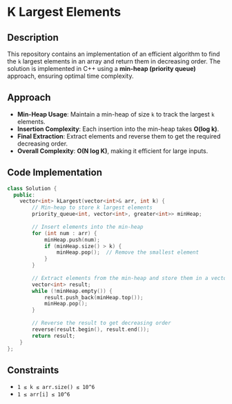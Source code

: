 # K Largest Elements

## Description
This repository contains an implementation of an efficient algorithm to find the `k` largest elements in an array and return them in decreasing order. The solution is implemented in C++ using a **min-heap (priority queue)** approach, ensuring optimal time complexity.

## Approach
- **Min-Heap Usage**: Maintain a min-heap of size `k` to track the largest `k` elements.
- **Insertion Complexity**: Each insertion into the min-heap takes **O(log k)**.
- **Final Extraction**: Extract elements and reverse them to get the required decreasing order.
- **Overall Complexity**: **O(N log K)**, making it efficient for large inputs.

## Code Implementation
```cpp
class Solution {
  public:
    vector<int> kLargest(vector<int>& arr, int k) {
        // Min-heap to store k largest elements
        priority_queue<int, vector<int>, greater<int>> minHeap;
        
        // Insert elements into the min-heap
        for (int num : arr) {
            minHeap.push(num);
            if (minHeap.size() > k) {
                minHeap.pop();  // Remove the smallest element
            }
        }
        
        // Extract elements from the min-heap and store them in a vector
        vector<int> result;
        while (!minHeap.empty()) {
            result.push_back(minHeap.top());
            minHeap.pop();
        }
        
        // Reverse the result to get decreasing order
        reverse(result.begin(), result.end());
        return result;
    }
};
```


## Constraints
- `1 ≤ k ≤ arr.size() ≤ 10^6`
- `1 ≤ arr[i] ≤ 10^6`



